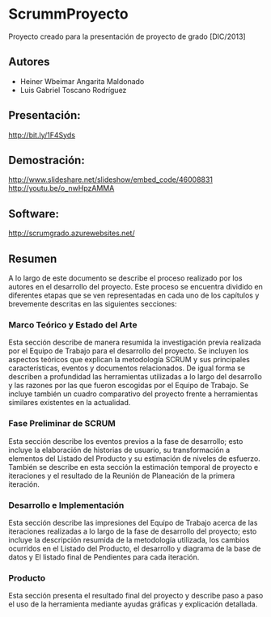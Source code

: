 # ScrummProyecto
Proyecto creado para la presentación de proyecto de grado [DIC/2013]

## Autores
* Heiner Wbeimar Angarita Maldonado
* Luis Gabriel Toscano Rodríguez

## Presentación:
http://bit.ly/1F4Syds

## Demostración:
http://www.slideshare.net/slideshow/embed_code/46008831
http://youtu.be/o_nwHpzAMMA

## Software:
http://scrumgrado.azurewebsites.net/

## Resumen
A lo largo de este documento se describe el proceso realizado por los autores en el desarrollo del proyecto.  Este proceso se encuentra dividido en diferentes etapas que se ven representadas en cada uno de los capítulos y brevemente descritas en las siguientes secciones:
### Marco Teórico y Estado del Arte
Esta sección describe de manera resumida la investigación previa realizada por el Equipo de Trabajo para el desarrollo del proyecto. Se incluyen los aspectos teóricos que explican la metodología SCRUM y sus principales características, eventos y documentos relacionados. De igual forma se describen a profundidad las herramientas utilizadas a lo largo del desarrollo y las razones por las que fueron escogidas por el Equipo de Trabajo. Se incluye también un cuadro comparativo del proyecto frente a herramientas similares existentes en la actualidad.
### Fase Preliminar de SCRUM
Esta sección describe los eventos previos a la fase de desarrollo; esto incluye la elaboración de historias de usuario, su transformación a elementos del Listado del Producto y su estimación de niveles de esfuerzo. También se describe en esta sección la estimación temporal de proyecto e iteraciones y el resultado de la Reunión de Planeación de la primera iteración.
### Desarrollo e Implementación
Esta sección describe las impresiones del Equipo de Trabajo acerca de las iteraciones realizadas a lo largo de la fase de desarrollo del proyecto; esto incluye la descripción resumida de la metodología utilizada, los cambios ocurridos en el Listado del Producto, el desarrollo y diagrama de la base de datos y El listado final de Pendientes para cada iteración.
### Producto
Esta sección presenta el resultado final del proyecto y describe paso a paso el uso de la herramienta mediante ayudas gráficas y explicación detallada.

